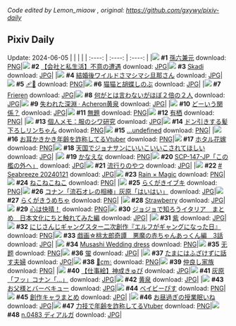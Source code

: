 *Code edited by Lemon_miaow , original: https://github.com/gxywy/pixiv-daily*
## Pixiv Daily 
Update: 2024-06-05
|      |      |      |
| :----: | :----: | :----: |
|![](https://pximg.lemonmiaow.xyz/c/240x480/img-master/img/2024/06/04/00/00/22/119323498_p0_master1200.jpg) **#1** [孫六兼元](https://www.pixiv.net/artworks/119323498) download: [PNG](https://pximg.lemonmiaow.xyz/img-original/img/2024/06/04/00/00/22/119323498_p0.png)|![](https://pximg.lemonmiaow.xyz/c/240x480/img-master/img/2024/06/04/12/00/15/119334326_p0_master1200.jpg) **#2** [【会社と私生活】不意の遭遇](https://www.pixiv.net/artworks/119334326) download: [JPG](https://pximg.lemonmiaow.xyz/img-original/img/2024/06/04/12/00/15/119334326_p0.jpg)|![](https://pximg.lemonmiaow.xyz/c/240x480/img-master/img/2024/06/03/10/09/46/119297728_p0_master1200.jpg) **#3** [Skadi](https://www.pixiv.net/artworks/119297728) download: [JPG](https://pximg.lemonmiaow.xyz/img-original/img/2024/06/03/10/09/46/119297728_p0.jpg)|
|![](https://pximg.lemonmiaow.xyz/c/240x480/img-master/img/2024/06/03/00/05/35/119295097_p0_master1200.jpg) **#4** [結婚後ワイルドさマシマシ旦那さん](https://www.pixiv.net/artworks/119295097) download: [JPG](https://pximg.lemonmiaow.xyz/img-original/img/2024/06/03/00/05/35/119295097_p0.jpg)|![](https://pximg.lemonmiaow.xyz/c/240x480/img-master/img/2024/06/03/00/00/39/119294662_p0_master1200.jpg) **#5** [🩹🤍](https://www.pixiv.net/artworks/119294662) download: [PNG](https://pximg.lemonmiaow.xyz/img-original/img/2024/06/03/00/00/39/119294662_p0.png)|![](https://pximg.lemonmiaow.xyz/c/240x480/img-master/img/2024/06/03/21/06/23/119317440_p0_master1200.jpg) **#6** [猫猫と胡蝶しのぶ](https://www.pixiv.net/artworks/119317440) download: [JPG](https://pximg.lemonmiaow.xyz/img-original/img/2024/06/03/21/06/23/119317440_p0.jpg)|
|![](https://pximg.lemonmiaow.xyz/c/240x480/img-master/img/2024/06/03/10/42/01/119304969_p0_master1200.jpg) **#7** [Frieren](https://www.pixiv.net/artworks/119304969) download: [JPG](https://pximg.lemonmiaow.xyz/img-original/img/2024/06/03/10/42/01/119304969_p0.jpg)|![](https://pximg.lemonmiaow.xyz/c/240x480/img-master/img/2024/06/04/00/00/38/119323553_p0_master1200.jpg) **#8** [何がとは言わないがほぼ２倍の２人](https://www.pixiv.net/artworks/119323553) download: [JPG](https://pximg.lemonmiaow.xyz/img-original/img/2024/06/04/00/00/38/119323553_p0.jpg)|![](https://pximg.lemonmiaow.xyz/c/240x480/img-master/img/2024/06/04/00/00/21/119323491_p0_master1200.jpg) **#9** [失われた深淵 · Acheron黄泉](https://www.pixiv.net/artworks/119323491) download: [JPG](https://pximg.lemonmiaow.xyz/img-original/img/2024/06/04/00/00/21/119323491_p0.jpg)|
|![](https://pximg.lemonmiaow.xyz/c/240x480/img-master/img/2024/06/03/00/01/31/119294803_p0_master1200.jpg) **#10** [どーいう関係？](https://www.pixiv.net/artworks/119294803) download: [JPG](https://pximg.lemonmiaow.xyz/img-original/img/2024/06/03/00/01/31/119294803_p0.jpg)|![](https://pximg.lemonmiaow.xyz/c/240x480/img-master/img/2024/06/04/03/03/43/119327806_p0_master1200.jpg) **#11** [無題](https://www.pixiv.net/artworks/119327806) download: [PNG](https://pximg.lemonmiaow.xyz/img-original/img/2024/06/04/03/03/43/119327806_p0.png)|![](https://pximg.lemonmiaow.xyz/c/240x480/img-master/img/2024/06/03/00/28/39/119296019_p0_master1200.jpg) **#12** [有栖](https://www.pixiv.net/artworks/119296019) download: [PNG](https://pximg.lemonmiaow.xyz/img-original/img/2024/06/03/00/28/39/119296019_p0.png)|
|![](https://pximg.lemonmiaow.xyz/c/240x480/img-master/img/2024/06/04/06/00/10/119329690_p0_master1200.jpg) **#13** [個人メモ：服のシワ研究](https://www.pixiv.net/artworks/119329690) download: [JPG](https://pximg.lemonmiaow.xyz/img-original/img/2024/06/04/06/00/10/119329690_p0.jpg)|![](https://pximg.lemonmiaow.xyz/c/240x480/img-master/img/2024/06/03/00/02/02/119294860_p0_master1200.jpg) **#14** [ドン引きする髪下ろしリンちゃん](https://www.pixiv.net/artworks/119294860) download: [PNG](https://pximg.lemonmiaow.xyz/img-original/img/2024/06/03/00/02/02/119294860_p0.png)|![](https://pximg.lemonmiaow.xyz/c/240x480/img-master/img/2024/06/04/00/00/41/119323564_p0_master1200.jpg) **#15** […undefined](https://www.pixiv.net/artworks/119323564) download: [PNG](https://pximg.lemonmiaow.xyz/img-original/img/2024/06/04/00/00/41/119323564_p0.png)|
|![](https://pximg.lemonmiaow.xyz/c/240x480/img-master/img/2024/06/03/20/07/20/119315564_p0_master1200.jpg) **#16** [お耳かきかき年齢を詐称してるVtuber](https://www.pixiv.net/artworks/119315564) download: [PNG](https://pximg.lemonmiaow.xyz/img-original/img/2024/06/03/20/07/20/119315564_p0.png)|![](https://pximg.lemonmiaow.xyz/c/240x480/img-master/img/2024/06/03/17/51/07/119312070_p0_master1200.jpg) **#17** [ホタル花嫁](https://www.pixiv.net/artworks/119312070) download: [PNG](https://pximg.lemonmiaow.xyz/img-original/img/2024/06/03/17/51/07/119312070_p0.png)|![](https://pximg.lemonmiaow.xyz/c/240x480/img-master/img/2024/06/03/13/42/22/119307769_p0_master1200.jpg) **#18** [天国でジョナサンにいいこいいこされてほしい](https://www.pixiv.net/artworks/119307769) download: [JPG](https://pximg.lemonmiaow.xyz/img-original/img/2024/06/03/13/42/22/119307769_p0.jpg)|
|![](https://pximg.lemonmiaow.xyz/c/240x480/img-master/img/2024/06/03/04/30/01/119300652_p0_master1200.jpg) **#19** [かなえな](https://www.pixiv.net/artworks/119300652) download: [PNG](https://pximg.lemonmiaow.xyz/img-original/img/2024/06/03/04/30/01/119300652_p0.png)|![](https://pximg.lemonmiaow.xyz/c/240x480/img-master/img/2024/06/03/18/08/52/119312543_p0_master1200.jpg) **#20** [SCP-147-JP「この檻の外へ」](https://www.pixiv.net/artworks/119312543) download: [JPG](https://pximg.lemonmiaow.xyz/img-original/img/2024/06/03/18/08/52/119312543_p0.jpg)|![](https://pximg.lemonmiaow.xyz/c/240x480/img-master/img/2024/06/04/20/25/15/119343655_p0_master1200.jpg) **#21** [流行りのやつ](https://www.pixiv.net/artworks/119343655) download: [JPG](https://pximg.lemonmiaow.xyz/img-original/img/2024/06/04/20/25/15/119343655_p0.jpg)|
|![](https://pximg.lemonmiaow.xyz/c/240x480/img-master/img/2024/06/03/00/04/58/119295062_p0_master1200.jpg) **#22** [# Seabreeze 20240121](https://www.pixiv.net/artworks/119295062) download: [JPG](https://pximg.lemonmiaow.xyz/img-original/img/2024/06/03/00/04/58/119295062_p0.jpg)|![](https://pximg.lemonmiaow.xyz/c/240x480/img-master/img/2024/06/03/00/17/15/119295609_p0_master1200.jpg) **#23** [Rain × Magic](https://www.pixiv.net/artworks/119295609) download: [PNG](https://pximg.lemonmiaow.xyz/img-original/img/2024/06/03/00/17/15/119295609_p0.png)|![](https://pximg.lemonmiaow.xyz/c/240x480/img-master/img/2024/06/03/00/07/29/119295213_p0_master1200.jpg) **#24** [ねこねこねこ](https://www.pixiv.net/artworks/119295213) download: [PNG](https://pximg.lemonmiaow.xyz/img-original/img/2024/06/03/00/07/29/119295213_p0.png)|
|![](https://pximg.lemonmiaow.xyz/c/240x480/img-master/img/2024/06/03/03/19/45/119299808_p0_master1200.jpg) **#25** [らくがきイブキ](https://www.pixiv.net/artworks/119299808) download: [PNG](https://pximg.lemonmiaow.xyz/img-original/img/2024/06/03/03/19/45/119299808_p0.png)|![](https://pximg.lemonmiaow.xyz/c/240x480/img-master/img/2024/06/03/15/37/40/119309365_p0_master1200.jpg) **#26** [コナン「流石オレの相棒」灰原「はいはい」](https://www.pixiv.net/artworks/119309365) download: [JPG](https://pximg.lemonmiaow.xyz/img-original/img/2024/06/03/15/37/40/119309365_p0.jpg)|![](https://pximg.lemonmiaow.xyz/c/240x480/img-master/img/2024/06/03/03/17/15/119299786_p0_master1200.jpg) **#27** [らくがきうめちゃ](https://www.pixiv.net/artworks/119299786) download: [PNG](https://pximg.lemonmiaow.xyz/img-original/img/2024/06/03/03/17/15/119299786_p0.png)|
|![](https://pximg.lemonmiaow.xyz/c/240x480/img-master/img/2024/06/03/18/01/07/119312377_p0_master1200.jpg) **#28** [Strawberry](https://www.pixiv.net/artworks/119312377) download: [JPG](https://pximg.lemonmiaow.xyz/img-original/img/2024/06/03/18/01/07/119312377_p0.jpg)|![](https://pximg.lemonmiaow.xyz/c/240x480/img-master/img/2024/06/04/01/07/13/119325790_p0_master1200.jpg) **#29** [心は快晴！](https://www.pixiv.net/artworks/119325790) download: [PNG](https://pximg.lemonmiaow.xyz/img-original/img/2024/06/04/01/07/13/119325790_p0.png)|![](https://pximg.lemonmiaow.xyz/c/240x480/img-master/img/2024/06/03/04/54/48/119300906_p0_master1200.jpg) **#30** [ジョジョで知ろうイタリア　まとめ　日本文化にちと触れてみた編](https://www.pixiv.net/artworks/119300906) download: [JPG](https://pximg.lemonmiaow.xyz/img-original/img/2024/06/03/04/54/48/119300906_p0.jpg)|
|![](https://pximg.lemonmiaow.xyz/c/240x480/img-master/img/2024/06/03/20/57/17/119317014_p0_master1200.jpg) **#31** [紫](https://www.pixiv.net/artworks/119317014) download: [JPG](https://pximg.lemonmiaow.xyz/img-original/img/2024/06/03/20/57/17/119317014_p0.jpg)|![](https://pximg.lemonmiaow.xyz/c/240x480/img-master/img/2024/06/03/08/14/30/119303242_p0_master1200.jpg) **#32** [にじさんじギャングスター二次創作『エルフがギャングになった日』](https://www.pixiv.net/artworks/119303242) download: [PNG](https://pximg.lemonmiaow.xyz/img-original/img/2024/06/03/08/14/30/119303242_p0.png)|![](https://pximg.lemonmiaow.xyz/c/240x480/img-master/img/2024/06/03/07/18/28/119302527_p0_master1200.jpg) **#33** [戯画☆桃太郎奇譚　悪魔の赤ちゃんあっくん編　3話](https://www.pixiv.net/artworks/119302527) download: [JPG](https://pximg.lemonmiaow.xyz/img-original/img/2024/06/03/07/18/28/119302527_p0.jpg)|
|![](https://pximg.lemonmiaow.xyz/c/240x480/img-master/img/2024/06/04/15/11/22/119337143_p0_master1200.jpg) **#34** [Musashi Wedding dress](https://www.pixiv.net/artworks/119337143) download: [PNG](https://pximg.lemonmiaow.xyz/img-original/img/2024/06/04/15/11/22/119337143_p0.png)|![](https://pximg.lemonmiaow.xyz/c/240x480/img-master/img/2024/06/03/00/00/44/119294683_p0_master1200.jpg) **#35** [无题](https://www.pixiv.net/artworks/119294683) download: [PNG](https://pximg.lemonmiaow.xyz/img-original/img/2024/06/03/00/00/44/119294683_p0.png)|![](https://pximg.lemonmiaow.xyz/c/240x480/img-master/img/2024/06/03/00/00/32/119294630_p0_master1200.jpg) **#36** [蛍](https://www.pixiv.net/artworks/119294630) download: [JPG](https://pximg.lemonmiaow.xyz/img-original/img/2024/06/03/00/00/32/119294630_p0.jpg)|
|![](https://pximg.lemonmiaow.xyz/c/240x480/img-master/img/2024/06/04/00/09/31/119324039_p0_master1200.jpg) **#37** [たまにはふざけずに話す夫婦](https://www.pixiv.net/artworks/119324039) download: [JPG](https://pximg.lemonmiaow.xyz/img-original/img/2024/06/04/00/09/31/119324039_p0.jpg)|![](https://pximg.lemonmiaow.xyz/c/240x480/img-master/img/2024/06/03/20/49/16/119316782_p0_master1200.jpg) **#38** [🌹cm💧](https://www.pixiv.net/artworks/119316782) download: [PNG](https://pximg.lemonmiaow.xyz/img-original/img/2024/06/03/20/49/16/119316782_p0.png)|![](https://pximg.lemonmiaow.xyz/c/240x480/img-master/img/2024/06/03/06/00/01/119301503_p0_master1200.jpg) **#39** [仲良し家族](https://www.pixiv.net/artworks/119301503) download: [PNG](https://pximg.lemonmiaow.xyz/img-original/img/2024/06/03/06/00/01/119301503_p0.png)|
|![](https://pximg.lemonmiaow.xyz/c/240x480/img-master/img/2024/06/03/00/00/06/119294514_p0_master1200.jpg) **#40** [【仕事絵】神成きゅぴ](https://www.pixiv.net/artworks/119294514) download: [JPG](https://pximg.lemonmiaow.xyz/img-original/img/2024/06/03/00/00/06/119294514_p0.jpg)|![](https://pximg.lemonmiaow.xyz/c/240x480/img-master/img/2024/06/04/17/13/54/119339043_p0_master1200.jpg) **#41** [灰原「フッ」コナン「…」](https://www.pixiv.net/artworks/119339043) download: [JPG](https://pximg.lemonmiaow.xyz/img-original/img/2024/06/04/17/13/54/119339043_p0.jpg)|![](https://pximg.lemonmiaow.xyz/c/240x480/img-master/img/2024/06/03/18/20/29/119312813_p0_master1200.jpg) **#42** [黄泉](https://www.pixiv.net/artworks/119312813) download: [JPG](https://pximg.lemonmiaow.xyz/img-original/img/2024/06/03/18/20/29/119312813_p0.jpg)|
|![](https://pximg.lemonmiaow.xyz/c/240x480/img-master/img/2024/06/04/00/04/03/119323817_p0_master1200.jpg) **#43** [お父様とバーベキュー](https://www.pixiv.net/artworks/119323817) download: [JPG](https://pximg.lemonmiaow.xyz/img-original/img/2024/06/04/00/04/03/119323817_p0.jpg)|![](https://pximg.lemonmiaow.xyz/c/240x480/img-master/img/2024/06/03/17/39/59/119311827_p0_master1200.jpg) **#44** [ベイビーぴす](https://www.pixiv.net/artworks/119311827) download: [PNG](https://pximg.lemonmiaow.xyz/img-original/img/2024/06/03/17/39/59/119311827_p0.png)|![](https://pximg.lemonmiaow.xyz/c/240x480/img-master/img/2024/06/03/21/27/59/119318181_p0_master1200.jpg) **#45** [創作キャラまとめ](https://www.pixiv.net/artworks/119318181) download: [JPG](https://pximg.lemonmiaow.xyz/img-original/img/2024/06/03/21/27/59/119318181_p0.jpg)|
|![](https://pximg.lemonmiaow.xyz/c/240x480/img-master/img/2024/06/03/20/48/26/119316762_p0_master1200.jpg) **#46** [お昼過ぎの授業眠いね](https://www.pixiv.net/artworks/119316762) download: [JPG](https://pximg.lemonmiaow.xyz/img-original/img/2024/06/03/20/48/26/119316762_p0.jpg)|![](https://pximg.lemonmiaow.xyz/c/240x480/img-master/img/2024/06/04/20/12/14/119343305_p0_master1200.jpg) **#47** [力技で年齢を詐称してるVtuber](https://www.pixiv.net/artworks/119343305) download: [PNG](https://pximg.lemonmiaow.xyz/img-original/img/2024/06/04/20/12/14/119343305_p0.png)|![](https://pximg.lemonmiaow.xyz/c/240x480/img-master/img/2024/06/04/00/07/13/119323961_p0_master1200.jpg) **#48** [n.0483 ディアルガ](https://www.pixiv.net/artworks/119323961) download: [JPG](https://pximg.lemonmiaow.xyz/img-original/img/2024/06/04/00/07/13/119323961_p0.jpg)|
